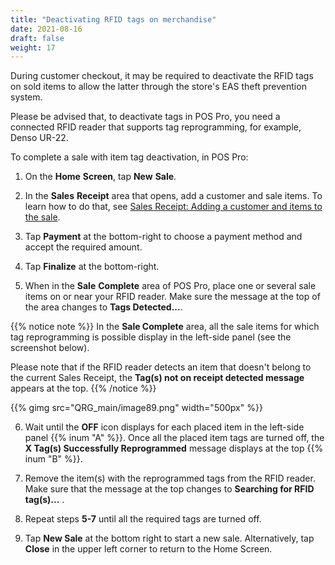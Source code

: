 ```yaml
---
title: "Deactivating RFID tags on merchandise"
date: 2021-08-16
draft: false
weight: 17
---
```


During customer checkout, it may be required to deactivate the RFID tags on sold items to allow the latter through the store's EAS theft prevention system.

Please be advised that, to deactivate tags in POS Pro, you need a connected RFID reader that supports tag reprogramming, for example, Denso UR-22.

To complete a sale with item tag deactivation, in POS Pro:

1. On the **Home** **Screen**, tap **New** **Sale**.

2. In the **Sales** **Receipt** area that opens, add a customer and sale items. To learn how to do that, see [Sales Receipt: Adding a customer and items to the sale](/userdoc/pos/qrg/sr/adding_customer_items/).

3. Tap **Payment** at the bottom-right to choose a payment method and accept the required amount.

4. Tap **Finalize** at the bottom-right.

5. When in the **Sale** **Complete** area of POS Pro, place one or several sale items on or near your RFID reader. Make sure the message at the top of the area changes to <i class="fas fa-spinner"></i> **Tags Detected...**.

{{% notice note %}}
In the **Sale Complete** area, all the sale items for which tag reprogramming is possible display in the left-side panel (see the screenshot below).

Please note that if the RFID reader detects an item that doesn't belong to the current Sales Receipt, the **Tag(s) not on receipt detected message** appears at the top.
{{% /notice %}}

{{% gimg src="QRG_main/image89.png" width="500px" %}}

6. Wait until the **OFF** icon displays for each placed item in the left-side panel {{% inum "A" %}}. Once all the placed item tags are turned off, the **X Tag(s) Successfully Reprogrammed** message displays at the top {{% inum "B" %}}.

7. Remove the item(s) with the reprogrammed tags from the RFID reader. Make sure that the message at the top changes to <i class="fas fa-spinner"></i> **Searching for RFID tag(s)\...** .

8. Repeat steps **5-7** until all the required tags are turned off.

9. Tap **New Sale** at the bottom right to start a new sale. Alternatively, tap **Close** in the upper left corner to return to the Home Screen.